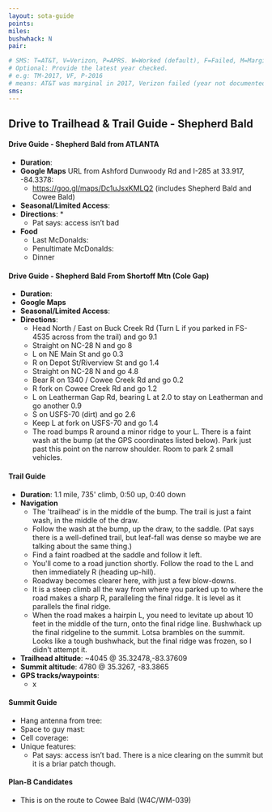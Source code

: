 ```yaml
---
layout: sota-guide
points: 
miles: 
bushwhack: N
pair: 

# SMS: T=AT&T, V=Verizon, P=APRS. W=Worked (default), F=Failed, M=Marginal (some failed).
# Optional: Provide the latest year checked.
# e.g: TM-2017, VF, P-2016
# means: AT&T was marginal in 2017, Verizon failed (year not documented), APRS worked in 2016.
sms: 
---
```

Drive to Trailhead & Trail Guide - Shepherd Bald
--------------------------------------------------------
#### Drive Guide - Shepherd Bald from ATLANTA

* **Duration**: 
* **Google Maps** URL from Ashford Dunwoody Rd and I-285 at 33.917, -84.3378: 
    * https://goo.gl/maps/Dc1uJsxKMLQ2  (includes Shepherd Bald and Cowee Bald)
* **Seasonal/Limited Access**:
* **Directions**:
    * 
    * Pat says: access isn’t bad
* **Food**
    * Last McDonalds: 
    * Penultimate McDonalds: 
    * Dinner


#### Drive Guide - Shepherd Bald From Shortoff Mtn (Cole Gap)

* **Duration**: 
* **Google Maps** 
* **Seasonal/Limited Access**:
* **Directions**:
    * Head North / East on Buck Creek Rd (Turn L if you parked in FS-4535 across from the trail) and go 9.1
    * Straight on NC-28 N and go 8
    * L on NE Main St and go 0.3
    * R on Depot St/Riverview St and go 1.4
    * Straight on NC-28 N and go 4.8
    * Bear R on 1340 / Cowee Creek Rd and go 0.2
    * R fork on Cowee Creek Rd and go 1.2
    * L on Leatherman Gap Rd, bearing L at 2.0 to stay on Leatherman and go another 0.9
    * S on USFS-70 (dirt) and go 2.6
    * Keep L at fork on USFS-70 and go 1.4
    * The road bumps R around a minor ridge to your L.  There is a faint wash at the bump (at the GPS coordinates listed below).  Park just past this point on the narrow shoulder.  Room to park 2 small vehicles.
    

#### Trail Guide

* **Duration**: 1.1 mile, 735' climb, 0:50 up, 0:40 down
* **Navigation**
    * The 'trailhead' is in the middle of the bump.  The trail is just a faint wash, in the middle of the draw.
    * Follow the wash at the bump, up the draw, to the saddle.  (Pat says there is a well-defined trail, but leaf-fall was dense so maybe we are talking about the same thing.)
    * Find a faint roadbed at the saddle and follow it left.
    * You'll come to a road junction shortly.  Follow the road to the L and then immediately R (heading up-hill).
    * Roadway becomes clearer here, with just a few blow-downs.  
    * It is a steep climb all the way from where you parked up to where the road makes a sharp R, paralleling the final ridge.  It is level as it parallels the final ridge.
    * When the road makes a hairpin L, you need to levitate up about 10 feet in the middle of the turn, onto the final ridge line.  Bushwhack up the final ridgeline to the summit.  Lotsa brambles on the summit.  Looks like a tough bushwhack, but the final ridge was frozen, so I didn't attempt it.
* **Trailhead altitude**: ~4045 @ 35.32478,-83.37609
* **Summit altitude**: 4780 @ 35.3267, -83.3865
* **GPS tracks/waypoints**:
    * x

#### Summit Guide

* Hang antenna from tree:
* Space to guy mast:
* Cell coverage:
* Unique features:
    * Pat says: access isn’t bad.  There is a nice clearing on the summit but it is a briar patch though.

#### Plan-B Candidates

* This is on the route to Cowee Bald (W4C/WM-039)
